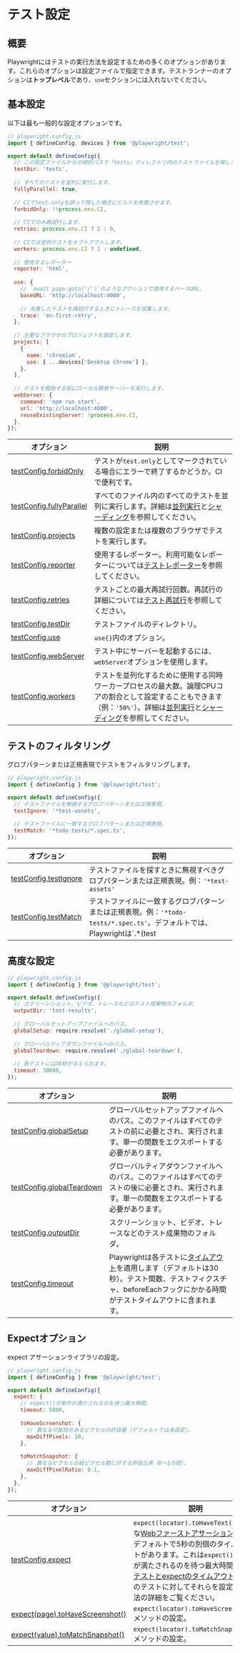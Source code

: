# テスト設定

## 概要

Playwrightにはテストの実行方法を設定するための多くのオプションがあります。これらのオプションは設定ファイルで指定できます。テストランナーのオプションは**トップレベル**であり、`use`セクションには入れないでください。

## 基本設定

以下は最も一般的な設定オプションです。

```javascript
// playwright.config.js
import { defineConfig, devices } from '@playwright/test';

export default defineConfig({
  // この設定ファイルからの相対パスで「tests」ディレクトリ内のテストファイルを探します。
  testDir: 'tests',
  
  // すべてのテストを並列に実行します。
  fullyParallel: true,
  
  // CIでtest.onlyを誤って残した場合にビルドを失敗させます。
  forbidOnly: !!process.env.CI,
  
  // CIでのみ再試行します。
  retries: process.env.CI ? 2 : 0,
  
  // CIでは並列テストをオプトアウトします。
  workers: process.env.CI ? 1 : undefined,
  
  // 使用するレポーター
  reporter: 'html',
  
  use: {
    // `await page.goto('/')`のようなアクションで使用するベースURL。
    baseURL: 'http://localhost:4000',
    
    // 失敗したテストを再試行するときにトレースを収集します。
    trace: 'on-first-retry',
  },
  
  // 主要なブラウザのプロジェクトを設定します。
  projects: [
    {
      name: 'chromium',
      use: { ...devices['Desktop Chrome'] },
    },
  ],
  
  // テストを開始する前にローカル開発サーバーを実行します。
  webServer: {
    command: 'npm run start',
    url: 'http://localhost:4000',
    reuseExistingServer: !process.env.CI,
  },
});
```

| オプション | 説明 |
|----------|------|
| [testConfig.forbidOnly](/docs/api/class-testconfig#test-config-forbid-only) | テストが`test.only`としてマークされている場合にエラーで終了するかどうか。CIで便利です。 |
| [testConfig.fullyParallel](/docs/api/class-testconfig#test-config-fully-parallel) | すべてのファイル内のすべてのテストを並列に実行します。詳細は[並列実行](/docs/test-parallel)と[シャーディング](/docs/test-sharding)を参照してください。 |
| [testConfig.projects](/docs/api/class-testconfig#test-config-projects) | 複数の設定または複数のブラウザでテストを実行します。 |
| [testConfig.reporter](/docs/api/class-testconfig#test-config-reporter) | 使用するレポーター。利用可能なレポーターについては[テストレポーター](/docs/test-reporters)を参照してください。 |
| [testConfig.retries](/docs/api/class-testconfig#test-config-retries) | テストごとの最大再試行回数。再試行の詳細については[テスト再試行](/docs/test-retries)を参照してください。 |
| [testConfig.testDir](/docs/api/class-testconfig#test-config-test-dir) | テストファイルのディレクトリ。 |
| [testConfig.use](/docs/api/class-testconfig#test-config-use) | `use{}`内のオプション。 |
| [testConfig.webServer](/docs/api/class-testconfig#test-config-web-server) | テスト中にサーバーを起動するには、`webServer`オプションを使用します。 |
| [testConfig.workers](/docs/api/class-testconfig#test-config-workers) | テストを並列化するために使用する同時ワーカープロセスの最大数。論理CPUコアの割合として設定することもできます（例：`'50%'`）。詳細は[並列実行](/docs/test-parallel)と[シャーディング](/docs/test-sharding)を参照してください。 |

## テストのフィルタリング

グロブパターンまたは正規表現でテストをフィルタリングします。

```javascript
// playwright.config.js
import { defineConfig } from '@playwright/test';

export default defineConfig({
  // テストファイルを無視するグロブパターンまたは正規表現。
  testIgnore: '*test-assets',
  
  // テストファイルに一致するグロブパターンまたは正規表現。
  testMatch: '*todo-tests/*.spec.ts',
});
```

| オプション | 説明 |
|----------|------|
| [testConfig.testIgnore](/docs/api/class-testconfig#test-config-test-ignore) | テストファイルを探すときに無視すべきグロブパターンまたは正規表現。例：`'*test-assets'` |
| [testConfig.testMatch](/docs/api/class-testconfig#test-config-test-match) | テストファイルに一致するグロブパターンまたは正規表現。例：`'*todo-tests/*.spec.ts'`。デフォルトでは、Playwrightは`.*(test|spec).(js|ts|mjs)`ファイルを実行します。 |

## 高度な設定

```javascript
// playwright.config.js
import { defineConfig } from '@playwright/test';

export default defineConfig({
  // スクリーンショット、ビデオ、トレースなどのテスト成果物のフォルダ。
  outputDir: 'test-results',
  
  // グローバルセットアップファイルへのパス。
  globalSetup: require.resolve('./global-setup'),
  
  // グローバルティアダウンファイルへのパス。
  globalTeardown: require.resolve('./global-teardown'),
  
  // 各テストには30秒が与えられます。
  timeout: 30000,
});
```

| オプション | 説明 |
|----------|------|
| [testConfig.globalSetup](/docs/api/class-testconfig#test-config-global-setup) | グローバルセットアップファイルへのパス。このファイルはすべてのテストの前に必要とされ、実行されます。単一の関数をエクスポートする必要があります。 |
| [testConfig.globalTeardown](/docs/api/class-testconfig#test-config-global-teardown) | グローバルティアダウンファイルへのパス。このファイルはすべてのテストの後に必要とされ、実行されます。単一の関数をエクスポートする必要があります。 |
| [testConfig.outputDir](/docs/api/class-testconfig#test-config-output-dir) | スクリーンショット、ビデオ、トレースなどのテスト成果物のフォルダ。 |
| [testConfig.timeout](/docs/api/class-testconfig#test-config-timeout) | Playwrightは各テストに[タイムアウト](/docs/test-timeouts)を適用します（デフォルトは30秒）。テスト関数、テストフィクスチャ、beforeEachフックにかかる時間がテストタイムアウトに含まれます。 |

## Expectオプション

expect アサーションライブラリの設定。

```javascript
// playwright.config.js
import { defineConfig } from '@playwright/test';

export default defineConfig({
  expect: {
    // expect()が条件が満たされるのを待つ最大時間。
    timeout: 5000,
    
    toHaveScreenshot: {
      // 異なる可能性のあるピクセルの許容量（デフォルトでは未設定）。
      maxDiffPixels: 10,
    },
    
    toMatchSnapshot: {
      // 異なるピクセルの総ピクセル数に対する許容比率（0〜1の間）。
      maxDiffPixelRatio: 0.1,
    },
  },
});
```

| オプション | 説明 |
|----------|------|
| [testConfig.expect](/docs/api/class-testconfig#test-config-expect) | `expect(locator).toHaveText()`のような[Webファーストアサーション](/docs/test-assertions)には、デフォルトで5秒の別個のタイムアウトがあります。これは`expect()`が条件が満たされるのを待つ最大時間です。[テストとexpectのタイムアウト](/docs/test-timeouts)と単一のテストに対してそれらを設定する方法の詳細をご覧ください。 |
| [expect(page).toHaveScreenshot()](/docs/api/class-pageassertions#page-assertions-to-have-screenshot-1) | `expect(locator).toHaveScreenshot()`メソッドの設定。 |
| [expect(value).toMatchSnapshot()](/docs/api/class-snapshotassertions#snapshot-assertions-to-match-snapshot-1) | `expect(locator).toMatchSnapshot()`メソッドの設定。 |